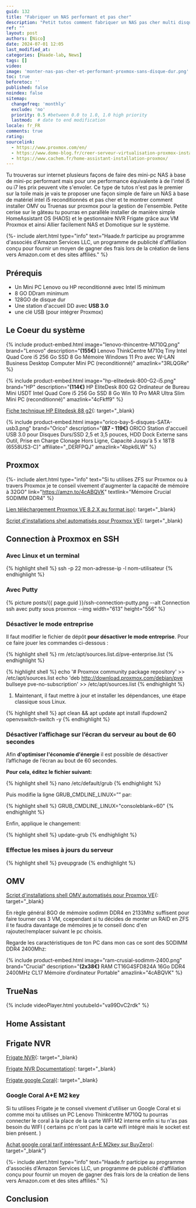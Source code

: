 ```yaml
---
guid: 132
title: "Fabriquer un NAS performant et pas cher"
description: "Petit tutos comment fabriquer un NAS pas cher multi disque d'occasaion grâce à Amazon reviewed et installer un serveur VM proxmox pour OMV ou TrueNAS."
ref: ""
layout: post
authors: [Nico]
date: 2024-07-01 12:05
last_modified_at: 
categories: [Haade-lab, News]
tags: []
video: 
image: 'monter-nas-pas-cher-et-performant-proxmox-sans-disque-dur.png'
toc: true
beforetoc: ''
published: false
noindex: false
sitemap:
  changefreq: 'monthly'
  exclude: 'no'
  priority: 0.5 #between 0.0 to 1.0, 1.0 high priority
  lastmod:  # date to end modification
locale: fr_FR
comments: true
rating:  
sourcelink:
  - https://www.proxmox.com/en/
  - https://www.domo-blog.fr/creer-serveur-virtualisation-proxmox-installer-home-assistant-simplement/
  - https://www.cachem.fr/home-assistant-installation-proxmox/
---
```


Tu trouveras sur internet plusieurs façons de faire des mini-pc NAS à base de mini-pc performant mais pour une performance équivalente à de l'intel i5 ou i7 les prix peuvent vite s'envoler. Ce type de tutos n'est pas le premier sur la toile mais je vais te proposer une façon simple de faire un NAS à base de matériel intel i5 reconditionnés et pas cher et te montrer comment installer OMV ou Truenas sur proxmox pour la gestion de l'ensemble. Petite cerise sur le gâteau tu pourras en parallèle installer de manière simple HomeAssistant OS (HAOS) et le gestionnaire NVR Frigate grâce aux VM Proxmox et ainsi Allier facilement NAS et Domotique sur le système.

{%- include alert.html type="info" text="Haade.fr participe au programme d'associés d'Amazon Services LLC, un programme de publicité d'affiliation conçu pour fournir un moyen de gagner des frais lors de la création de liens vers Amazon.com et des sites affiliés." %}

## Prérequis

- Un Mini PC Lenovo ou HP reconditionné avec Intel I5 minimum
- 8 GO DDram minimum
- 128GO de disque dur
- Une station d'accueil DD avec **USB 3.0**
- une clé USB (pour intégrer Proxmox)

## Le Coeur du système

{% include product-embed.html image="lenovo-thincentre-M710Q.png" brand="Lenovo" description="<b>(155€)</b> Lenovo ThinkCentre M710q Tiny Intel Quad Core i5 256 Go SSD 8 Go Mémoire Windows 11 Pro avec W-LAN Business Desktop Computer Mini PC (reconditionné)" amazlink="3RLQGRe" %}

{% include product-embed.html image="hp-elitedesk-800-G2-i5.png" brand="HP" description="<b>(114€)</b> HP EliteDesk 800 G2 Ordinateur de Bureau Mini USDT Intel Quad Core i5 256 Go SSD 8 Go Win 10 Pro MAR Ultra Slim Mini PC (reconditionné)" amazlink="4cFkff9" %}

[Fiche technique HP Elitedesk 88 g2](https://support.hp.com/ch-fr/document/c04849385){: target="_blank}

{% include product-embed.html image="orico-bay-5-disques-SATA-usb3.png" brand="Orico" description="<b>(87 - 119€)</b> ORICO Station d'accueil USB 3.0 pour Disques Durs/SSD 2,5 et 3,5 pouces, HDD Dock Externe sans Outil, Prise en Charge Clonage Hors Ligne, Capacité Jusqu'à 5 x 18TB (6558US3-C)" affiliate="_DERFPQJ" amazlink="4bpk6LW" %}

## Proxmox

{%- include alert.html type="info" text="Si tu utilises ZFS sur Proxmox ou à travers Proxmox je te conseil vivement d'augmenter la capacité de mémoire à 32GO" link="https://amzn.to/4cABQVK" textlink="Mémoire Crucial SODIMM DDR4" %}

[Lien téléchargement Proxmox VE 8.2.X au format iso](https://www.proxmox.com/en/downloads){: target="_blank}

[Script d'installations shel automatisés pour Proxmox VE](https://tteck.github.io/Proxmox/){: target="_blank}

## Connection à Proxmox en SSH

### Avec Linux et un terminal

{% highlight shell %}
ssh -p 22 mon-adresse-ip -l nom-utilisateur
{% endhighlight %}

### Avec Putty

{% picture posts/{{ page.guid }}/ssh-connection-putty.png --alt Connection ssh avec putty sous proxmox --img width="613" height="556" %}

### Désactiver le mode entreprise

Il faut modifier le fichier de dépôt **pour désactiver le mode entreprise**. Pour ce faire jouer les commandes ci-dessous :

{% highlight shell %}
rm /etc/apt/sources.list.d/pve-enterprise.list
{% endhighlight %}

{% highlight shell %}
echo '# Proxmox community package repository' >> /etc/apt/sources.list
echo 'deb http://download.proxmox.com/debian/pve bullseye pve-no-subscription' >> /etc/apt/sources.list
{% endhighlight %}


1. Maintenant, il faut mettre à jour et installer les dépendances, une étape classique sous Linux.

{% highlight shell %}
apt clean && apt update
apt install ifupdown2 openvswitch-switch -y
{% endhighlight %}

### Désactiver l’affichage sur l’écran du serveur au bout de 60 secondes

Afin **d'optimiser l'économie d'énergie** il est possible de désactiver l’affichage de l’écran au bout de 60 secondes.

**Pour cela, éditez le fichier suivant:**

{% highlight shell %}
nano /etc/default/grub
{% endhighlight %}

Puis modifie la ligne GRUB_CMDLINE_LINUX=”” par:

{% highlight shell %}
GRUB_CMDLINE_LINUX="consoleblank=60"
{% endhighlight %}

Enfin, applique le changement:

{% highlight shell %}
update-grub
{% endhighlight %}

### Effectue les mises à jours du serveur

{% highlight shell %}
pveupgrade
{% endhighlight %}

## OMV

[Script d'installations shell OMV automatisés pour Proxmox VE](https://tteck.github.io/Proxmox/#openmediavault-lxc){: target="_blank}

En règle général 8GO de mémoire sodimm DDR4 en 2133Mhz suffisent pour faire tourner ces 3 VM, ccependant si tu décides de monter un RAID en ZFS il te faudra davantage de mémoires je te conseil donc d'en rajouter/remplacer suivant le pc choisis.

Regarde les caractéristiques de ton PC dans mon cas ce sont des SODIMM DDR4 2400Mhz:

{% include product-embed.html image="ram-crusial-sodimm-2400.png" brand="Crucial" description="<b>(2x38€)</b> RAM CT16G4SFD824A 16Go DDR4 2400MHz CL17 Mémoire d’ordinateur Portable" amazlink="4cABQVK" %}

## TrueNas

{% include videoPlayer.html youtubeId="va99DvC2rdk" %}


## Home Assistant

## Frigate NVR

[Frigate NVR](https://frigate.video/){: target="_blank}

[Frigate NVR Documentation](https://docs.frigate.video/){: target="_blank}

[Frigate google Coral](https://docs.frigate.video/){: target="_blank}

### Google Coral A+E M2 key
Si tu utilises Frigate je te conseil vivement d'utiliser un Google Coral et si comme moi tu utilises un PC Lenovo Thinkcentre M710Q tu pourras connecter le coral à la place de la carte WIFI M2 interne enfin si tu n'as pas besoin du WIFI ( certains pc n'ont pas la carte wifi intégré mais le socket est bien présent. )

[Achat google coral tarif intéressant A+E M2key sur BuyZero](https://buyzero.de/products/google-coral-m-2-accelerator-a-e-key?_pos=2&_sid=938384f21&_ss=r){: target="_blank"}

{%- include alert.html type="info" text="Haade.fr participe au programme d'associés d'Amazon Services LLC, un programme de publicité d'affiliation conçu pour fournir un moyen de gagner des frais lors de la création de liens vers Amazon.com et des sites affiliés." %}

## Conclusion